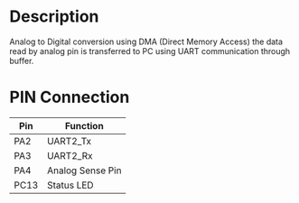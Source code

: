 # Description 
Analog to Digital conversion using DMA (Direct Memory Access) the data read by analog pin is transferred to PC using UART communication through buffer.

# PIN Connection 
|Pin | Function |
| ------ | ------ |
|PA2 | UART2_Tx|
|PA3 | UART2_Rx|
|PA4 | Analog Sense Pin|
|PC13 | Status LED|
